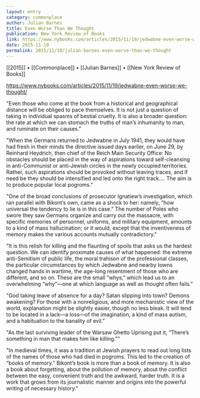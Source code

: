 ```yaml
---
layout: entry
category: commonplace
author: Julian Barnes
title: Even Worse Than We Thought
publication: New York Review of Books
link: https://www.nybooks.com/articles/2015/11/19/jedwabne-even-worse-we-thought/
date: 2015-11-10
permalink: 2015/11/10/julian-barnes-even-worse-than-we-thought
---
```


[[2015]] • [[Commonplace]] • [[Julian Barnes]] • [[New York Review of Books]]

https://www.nybooks.com/articles/2015/11/19/jedwabne-even-worse-we-thought/

"Even those who come at the book from a historical and geographical distance will be obliged to pace themselves. It is not just a question of taking in individual spasms of bestial cruelty. It is also a broader question: the rate at which we can stomach the truths of man’s inhumanity to man, and ruminate on their causes."

"When the Germans returned to Jedwabne in July 1941, they would have had fresh in their minds the directive issued days earlier, on June 29, by Reinhard Heydrich, then chief of the Reich Main Security Office: No obstacles should be placed in the way of aspirations toward self-cleansing in anti-Communist or anti-Jewish circles in the newly occupied territories. Rather, such aspirations should be provoked without leaving traces, and if need be they should be intensified and led onto the right track…. The aim is to produce popular local pogroms."

"One of the broad conclusions of prosecutor Ignatiew’s investigation, which ran parallel with Bikont’s own, came as a shock to her: namely, “how universal the tendency to lie is in this case.” The number of Poles who swore they saw Germans organize and carry out the massacre, with specific memories of personnel, uniforms, and military equipment, amounts to a kind of mass hallucination; or it would, except that the inventiveness of memory makes the various accounts mutually contradictory."

"It is this relish for killing and the flaunting of spoils that asks us the hardest question. We can identify proximate causes of what happened: the extreme anti-Semitism of public life, the moral trahison of the professional classes, the particular circumstances by which Jedwabne and nearby towns changed hands in wartime, the age-long resentment of those who are different, and so on. These are the small “whys,” which lead us to an overwhelming “why”—one at which language as well as thought often fails."

"God taking leave of absence for a day? Satan slipping into town? Demons awakening? For those with a nonreligious, and more mechanistic view of the world, explanation might be slightly easier, though no less bleak. It will tend to be located in a lack—a loss—of the imagination, a kind of mass autism, and a habituation to the banality of evil."

"As the last surviving leader of the Warsaw Ghetto Uprising put it, “There’s something in man that makes him like killing.”"

"In medieval times, it was a tradition at Jewish prayers to read out long lists of the names of those who had died in pogroms. This led to the creation of “books of memory.” Bikont’s book is more than a book of memory. It is also a book about forgetting, about the pollution of memory, about the conflict between the easy, convenient truth and the awkward, harder truth. It is a work that grows from its journalistic manner and origins into the powerful writing of necessary history."
